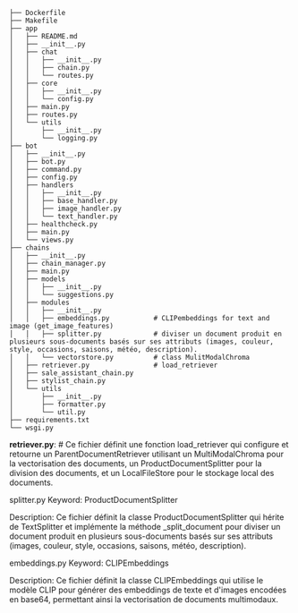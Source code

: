 ```
├── Dockerfile  
├── Makefile  
├── app   
│   ├── README.md  
│   ├── __init__.py  
│   ├── chat  
│   │   ├── __init__.py  
│   │   ├── chain.py  
│   │   └── routes.py  
│   ├── core
│   │   ├── __init__.py
│   │   └── config.py
│   ├── main.py
│   ├── routes.py
│   └── utils
│       ├── __init__.py
│       └── logging.py
├── bot
│   ├── __init__.py
│   ├── bot.py
│   ├── command.py
│   ├── config.py
│   ├── handlers
│   │   ├── __init__.py
│   │   ├── base_handler.py
│   │   ├── image_handler.py
│   │   └── text_handler.py
│   ├── healthcheck.py
│   ├── main.py
│   └── views.py
├── chains
│   ├── __init__.py
│   ├── chain_manager.py
│   ├── main.py
│   ├── models
│   │   ├── __init__.py
│   │   └── suggestions.py
│   ├── modules
│   │   ├── __init__.py
│   │   ├── embeddings.py           # CLIPembeddings for text and image (get_image_features)
│   │   ├── splitter.py             # diviser un document produit en plusieurs sous-documents basés sur ses attributs (images, couleur, style, occasions, saisons, météo, description).
│   │   └── vectorstore.py          # class MulitModalChroma
│   ├── retriever.py                # load_retriever
│   ├── sale_assistant_chain.py
│   ├── stylist_chain.py
│   └── utils
│       ├── __init__.py
│       ├── formatter.py
│       └── util.py
├── requirements.txt
└── wsgi.py
```

**retriever.py**: # Ce fichier définit une fonction load_retriever qui configure et retourne un ParentDocumentRetriever utilisant un MultiModalChroma pour la vectorisation des documents, un ProductDocumentSplitter pour la division des documents, et un LocalFileStore pour le stockage local des documents.

splitter.py
Keyword: ProductDocumentSplitter

Description: Ce fichier définit la classe ProductDocumentSplitter qui hérite de TextSplitter et implémente la méthode _split_document pour diviser un document produit en plusieurs sous-documents basés sur ses attributs (images, couleur, style, occasions, saisons, météo, description).

embeddings.py
Keyword: CLIPEmbeddings

Description: Ce fichier définit la classe CLIPEmbeddings qui utilise le modèle CLIP pour générer des embeddings de texte et d'images encodées en base64, permettant ainsi la vectorisation de documents multimodaux.